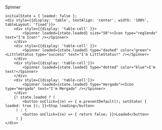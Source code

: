 Spinner

    initialState = { loaded: false };
    <div style={{display: 'table', textAlign: 'center', width: '100%', tableLayout: 'fixed'}}>
        <div style={{display: 'table-cell' }}>
            <Spinner loaded={state.loaded} size="50"><Icon type="reglendo" text="I'm Icon!" /></Spinner>
        </div>
        <div style={{display: 'table-cell' }}>
            <Spinner loaded={state.loaded} type="dashed" color="green"><LittleStatus type="success" text="I'm LittleStatus!" /></Spinner>
        </div>
        <div style={{display: 'table-cell'}}>
            <Spinner loaded={state.loaded} type="dotted" color="blue">I'm text!</Spinner>
        </div>
        <div style={{display: 'table-cell'}}>
            <Spinner loaded={state.loaded} type="mergado"><Icon type="mergado" text="I'm Mergado" /></Spinner>
        </div>
        {! state.loaded ? (
            <button onClick={(e) => { e.preventDefault(); setState( { loaded: true }); }}>Stop loading</button>
         ) : (
            <button onClick={(e) => { return false; }}>Loaded</button>
         ) }
    </div>